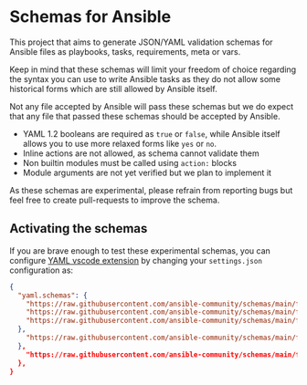# Schemas for Ansible

This project that aims to generate JSON/YAML validation schemas for Ansible
files as playbooks, tasks, requirements, meta or vars.

Keep in mind that these schemas will limit your freedom of choice regarding
the syntax you can use to write Ansible tasks as they do not allow some
historical forms which are still allowed by Ansible itself.

Not any file accepted by Ansible will pass these schemas but we do expect
that any file that passed these schemas should be accepted by Ansible.

* YAML 1.2 booleans are required as `true` or `false`, while Ansible itself
  allows you to use more relaxed forms like `yes` or `no`.
* Inline actions are not allowed, as schema cannot validate them
* Non builtin modules must be called using `action:` blocks
* Module arguments are not yet verified but we plan to implement it

As these schemas are experimental, please refrain from reporting bugs but
feel free to create pull-requests to improve the schema.

## Activating the schemas

If you are brave enough to test these experimental schemas, you can configure
[YAML vscode extension]() by changing your `settings.json` configuration as:

```json
{
  "yaml.schemas": {
    "https://raw.githubusercontent.com/ansible-community/schemas/main/f/ansible-requirements.json": ["requirements.yml"],
    "https://raw.githubusercontent.com/ansible-community/schemas/main/f/ansible-meta.json": ["meta/main.yml"],
    "https://raw.githubusercontent.com/ansible-community/schemas/main/f/ansible-vars.json": ["vars/*.yml", "defaults/*.yml", "host_vars/*.yml", "group_vars/*.yml"],
  },
    "https://raw.githubusercontent.com/ansible-community/schemas/main/f/ansible-tasks.json": ["tasks/*.yml", "handlers/*.yml"],
  },
    "https://raw.githubusercontent.com/ansible-community/schemas/main/f/ansible-playbook.json": ["playbooks/*.yml"],
  },
}
```
